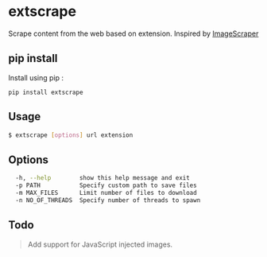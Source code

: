 # extscrape

Scrape content from the web based on extension. Inspired by  [ImageScraper](https://github.com/sananth12/ImageScraper "High performance, multi-threaded image scraper")

## pip install
Install using pip :
```
pip install extscrape
```

Usage
-----
```sh
$ extscrape [options] url extension
```

Options
-------
```sh
  -h, --help        show this help message and exit
  -p PATH           Specify custom path to save files
  -m MAX_FILES      Limit number of files to download
  -n NO_OF_THREADS  Specify number of threads to spawn
```

Todo
----
> Add support for JavaScript injected images.
